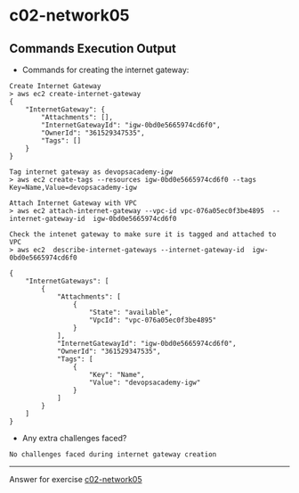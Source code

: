 # c02-network05

## Commands Execution Output

- Commands for creating the internet gateway:
```
Create Internet Gateway
> aws ec2 create-internet-gateway
{
    "InternetGateway": {
        "Attachments": [],
        "InternetGatewayId": "igw-0bd0e5665974cd6f0",
        "OwnerId": "361529347535",
        "Tags": []
    }
}

Tag internet gateway as devopsacademy-igw
> aws ec2 create-tags --resources igw-0bd0e5665974cd6f0 --tags Key=Name,Value=devopsacademy-igw

Attach Internet Gateway with VPC
> aws ec2 attach-internet-gateway --vpc-id vpc-076a05ec0f3be4895  --internet-gateway-id  igw-0bd0e5665974cd6f0

Check the intenet gateway to make sure it is tagged and attached to VPC
> aws ec2  describe-internet-gateways --internet-gateway-id  igw-0bd0e5665974cd6f0

{
    "InternetGateways": [
        {
            "Attachments": [
                {
                    "State": "available",
                    "VpcId": "vpc-076a05ec0f3be4895"
                }
            ],
            "InternetGatewayId": "igw-0bd0e5665974cd6f0",
            "OwnerId": "361529347535",
            "Tags": [
                {
                    "Key": "Name",
                    "Value": "devopsacademy-igw"
                }
            ]
        }
    ]
}

```
- Any extra challenges faced?
```
No challenges faced during internet gateway creation
```
<!-- Don't change anything below this point-->
***
Answer for exercise [c02-network05](https://github.com/devopsacademyau/academy/blob/893381c6f0b69434d9e8597d3d4b1c17f9bc1371/classes/02class/exercises/c02-network05/README.md)